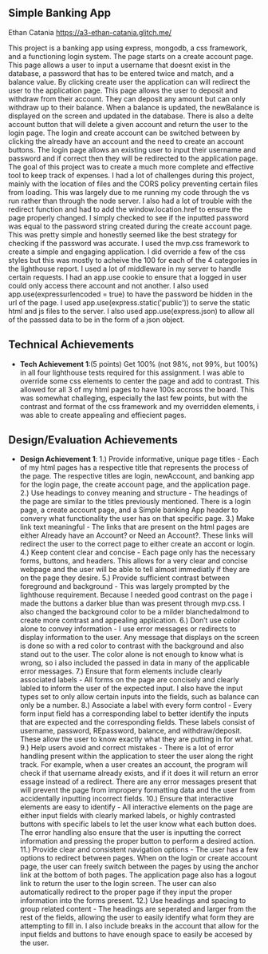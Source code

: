 ## Simple Banking App

Ethan Catania
https://a3-ethan-catania.glitch.me/

This project is a banking app using express, mongodb, a css framework, and a functioning login system. The page starts on a create account page. This page allows a user to input a username that doesnt exist in the database, a password that has to be entered twice and match, and a balance value. By clicking create user the application can will redirect the user to the application page. This page allows the user to deposit and withdraw from their account. They can deposit any amount but can only withdraw up to their balance. When a balance is updated, the newBalance is displayed on the screen and updated in the database. There is also a delte account button that will delete a given account and return the user to the login page. The login and create account can be switched between by clicking the already have an account and the need to create an account buttons. The login page allows an existing user to input their username and password and if correct then they will be redirected to the application page. The goal of this project was to create a much more complete and effective tool to keep track of expenses. I had a lot of challenges during this project, mainly with the location of files and the CORS policy preventing certain files from loading. This was largely due to me running my code through the vs run rather than through the node server. I also had a lot of trouble with the redirect function and had to add the window.location.href to ensure the page properly changed. I simply checked to see if the inputted password was equal to the password string created during the create account page. This was pretty simple and honestly seemed like the best strategy for checking if the password was accurate. I used the mvp.css framework to create a simple and engaging application. I did override a few of the css styles but this was mostly to acheive the 100 for each of the 4 categories in the lighthouse report. I used a lot of middleware in my server to handle certain requests. I had an app.use cookie to ensure that a logged in user could only access there account and not another. I also used app.use(expressurlencoded = true) to have the password be hidden in the url of the page. I used app.use(express.static('public')) to serve the static html and js files to the server. I also used app.use(express.json) to allow all of the passsed data to be in the form of a json object. 

## Technical Achievements

- **Tech Achievement 1**:(5 points) Get 100% (not 98%, not 99%, but 100%) in all four lighthouse tests required for this assignment. I was able to override some css elements to center the page and add to contrast. This allowed for all 3 of my html pages to have 100s accross the board. This was somewhat challeging, especially the last few points, but with the contrast and format of the css framework and my overridden elements, i was able to create appealing and effiecient pages.

## Design/Evaluation Achievements

- **Design Achievement 1**: 
1.) Provide informative, unique page titles - Each of my html pages has a respective title that represents the process of the page. The respective titles are login, newAccount, and banking app for the login page, the create account page, and the application page. 
2.) Use headings to convey meaning and structure - The headings of the page are similar to the titles previously mentioned. There is a login page, a create account page, and a Simple banking App header to convery what functionality the user has on that specific page. 
3.) Make link text meaningful - The links that are present on the html pages are either Already have an Account? or Need an Account?. These links will redirect the user to the correct page to either create an accont or login.
4.) Keep content clear and concise - Each page only has the necessary forms, buttons, and headers. This allows for a very clear and concise webpage and the user will be able to tell almost immediatly if they are on the page they desire. 
5.) Provide sufficient contrast between foreground and background - This was largely prompted by the lighthouse requirement. Because I needed good contrast on the page i made the buttons a darker blue than was present through mvp.css. I also changed the background color to be a milder blanchedalmond to create more contrast and appealing application.
6.) Don’t use color alone to convey information - I use error messages or redirects to display information to the user. Any message that displays on the screen is done so with a red color to contrast with the background and also stand out to the user. The color alone is not enough to know what is wrong, so i also included the passed in data in many of the applicable error messages.
7.) Ensure that form elements include clearly associated labels - All forms on the page are concisely and clearly labled to inform the user of the expected input. I also have the input types set to only allow certain inputs into the fields, such as balance can only be a number.
8.) Associate a label with every form control - Every form input field has a corresponding label to better identify the inputs that are expected and the corresponding fields. These labels consist of username, password, REpassword, balance, and withdraw/deposit. These allow the user to know exactly what they are putting in for what.
9.) Help users avoid and correct mistakes - There is a lot of error handling present within the application to steer the user along the right track. For example, when a user creates an account, the program will check if that username already exists, and if it does it will return an error essage instead of a redirect. There are any error messages present that will prevent the page from impropery formatting data and the user from accidentally inputting incorrect fields.
10.) Ensure that interactive elements are easy to identify - All interactive elements on the page are either input fields with clearly marked labels, or highly contrasted buttons with specific labels to let the user know what each button does. The error handling also ensure that the user is inputting the correct information and pressing the proper button to perform a desired action. 
11.) Provide clear and consistent navigation options - The user has a few options to redirect between pages. When on the login or create account page, the user can freely switch between the pages by using the anchor link at the bottom of both pages. The application page also has a logout link to return the user to the login screen. The user can also automatically redirect to the proper page if they input the proper information into the forms present.
12.) Use headings and spacing to group related content - The headings are seperated and larger from the rest of the fields, allowing the user to easily identify what form they are attempting to fill in. I also include breaks in the account that allow for the input fields and buttons to have enough space to easily be accesed by the user.
